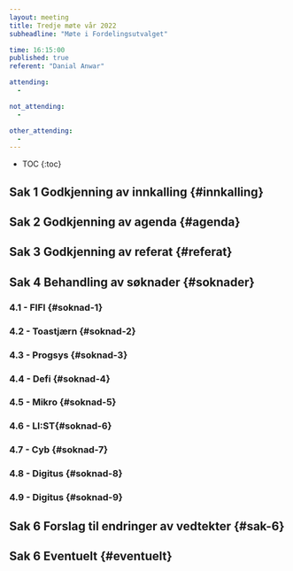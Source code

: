 ```yaml
---
layout: meeting
title: Tredje møte vår 2022
subheadline: "Møte i Fordelingsutvalget"

time: 16:15:00
published: true
referent: "Danial Anwar"

attending:
  -

not_attending:
  -

other_attending:
  -
---
```


- TOC
  {:toc}

## Sak 1 Godkjenning av innkalling {#innkalling}

## Sak 2 Godkjenning av agenda {#agenda}

## Sak 3 Godkjenning av referat {#referat}

## Sak 4 Behandling av søknader {#soknader}

### 4.1 - FIFI {#soknad-1}

### 4.2 - Toastjærn {#soknad-2}

### 4.3 - Progsys {#soknad-3}

### 4.4 - Defi {#soknad-4}

### 4.5 - Mikro {#soknad-5}

### 4.6 - LI:ST{#soknad-6}

### 4.7 - Cyb {#soknad-7}

### 4.8 - Digitus {#soknad-8}

### 4.9 - Digitus {#soknad-9}

## Sak 6 Forslag til endringer av vedtekter {#sak-6}

## Sak 6 Eventuelt {#eventuelt}
